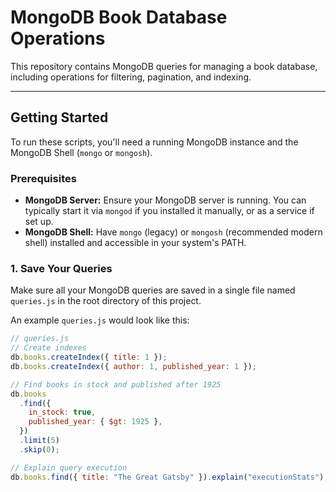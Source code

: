 # MongoDB Book Database Operations

This repository contains MongoDB queries for managing a book database, including operations for filtering, pagination, and indexing.

---

## Getting Started

To run these scripts, you'll need a running MongoDB instance and the MongoDB Shell (`mongo` or `mongosh`).

### Prerequisites

- **MongoDB Server:** Ensure your MongoDB server is running. You can typically start it via `mongod` if you installed it manually, or as a service if set up.
- **MongoDB Shell:** Have `mongo` (legacy) or `mongosh` (recommended modern shell) installed and accessible in your system's PATH.

### 1. Save Your Queries

Make sure all your MongoDB queries are saved in a single file named `queries.js` in the root directory of this project.

An example `queries.js` would look like this:

```javascript
// queries.js
// Create indexes
db.books.createIndex({ title: 1 });
db.books.createIndex({ author: 1, published_year: 1 });

// Find books in stock and published after 1925
db.books
  .find({
    in_stock: true,
    published_year: { $gt: 1925 },
  })
  .limit(5)
  .skip(0);

// Explain query execution
db.books.find({ title: "The Great Gatsby" }).explain("executionStats");
```
